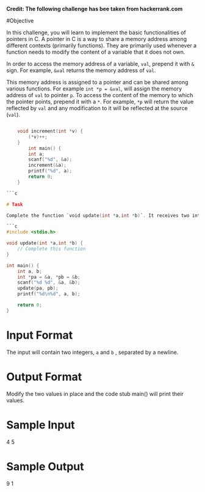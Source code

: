 **Credit: The following challenge has bee taken from hackerrank.com** 

#Objective

In this challenge, you will learn to implement the basic functionalities of pointers in C. A pointer in C is a way to share a memory address among different contexts (primarily functions). They are primarily used whenever a function needs to modify the content of a variable that it does not own.

In order to access the memory address of a variable, `val`, prepend it with `&` sign. For example, `&val` returns the memory address of `val`.

This memory address is assigned to a pointer and can be shared among various functions. For example `int *p = &val`,  will assign the memory address of `val` to pointer `p`. To access the content of the memory to which the pointer points, prepend it with a `*`. For example, `*p` will return the value reflected by `val` and any modification to it will be reflected at the source (`val`).

```c

	void increment(int *v) {
        (*v)++; 
    }
      	int main() {
        int a;
        scanf("%d", &a);
        increment(&a);
        printf("%d", a);
    	return 0;
    }

```c

# Task

Complete the function `void update(int *a,int *b)`. It receives two integer pointers, `int* a` and `int* b`. Set the value of `a` to their sum, and `b` to their absolute difference. There is no return value, and no return statement is needed.

```c
#include <stdio.h>

void update(int *a,int *b) {
    // Complete this function 
}

int main() {
    int a, b;
    int *pa = &a, *pb = &b;
    scanf("%d %d", &a, &b);
    update(pa, pb);
    printf("%d\n%d", a, b);

    return 0;
}
```

# Input Format

The input will contain two integers,  `a` and `b` , separated by a newline.

# Output Format

Modify the two values in place and the code stub main() will print their values.


# Sample Input

4
5

# Sample Output

9
1
